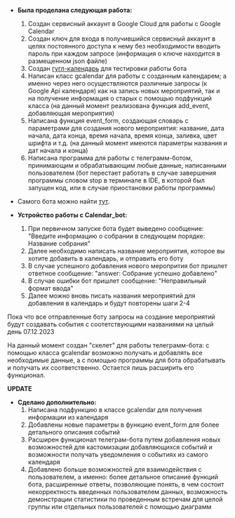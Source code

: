 - **Была проделана следующая работа:**
  1. Создан сервисный аккаунт в Google Cloud для работы с Google Calendar
  2. Создан ключ для входа в получившийся сервисный аккаунт в целях постоянного доступа к нему без необходимости вводить пароль при каждом запросе (информация о ключе находится в размещенном json файле)
  3. Создан [гугл-календарь](https://calendar.google.com/calendar/u/0?cid=MjcyMzFmMmNjYjcyZGQzMWQ2ZDZhYTAwN2JmZjhhMWRmMDk5ODY4NzM0NWQ0N2NkMWQ4ZTYwYTY1MWU4ZTM4YUBncm91cC5jYWxlbmRhci5nb29nbGUuY29t) для тестировки работы бота
  4. Написан класс gcalendar для работы с созданным календарем; а именно через него осуществляются различные запросы (к Google Api календаря) как на запись новых мероприятий, так и на получение информация о старых с помощью подфункций класса (на данный момент реализована функция add_event, добавляющая мероприятия)
  5. Написана функция event_form, создающая словарь с параметрами для создания нового мероприятия: название, дата начала, дата конца, время начала, время конца, заливка, цвет шрифта и т.д. (на данный момент имеются параметры названия и дат начала и конца)
  6. Написана программа для работы с телеграмм-ботом, принимающим и обрабатывающим любые данные, написанными пользователем (бот перестает работать в случае завершения программы словом stop в терминале в IDE, в которой был запущен код, или в случае приостановки работы программы)

- Самого бота можно найти [тут](https://t.me/Calender_w_google_bot).

- **Устройство работы с Calendar_bot:**
  1. При первичном запуске бота будет выведено сообщение: "Введите информацию о собрании в следующем порядке:
   Название собрания"
  2. Далее необходимо написать название мероприятия, которое вы хотите добавить в календарь, и отправить его боту
  3. В случае успешного добавления нового меропрития бот пришлет ответное сообщение: "answer: Собрание успешно добавлено"
  4. В случае ошибки бот пришлет сообщение: "Неправильный формат ввода"
  5. Далее можно вновь писать названия мероприятий для добавления в календарь и будут повторены шаги 2-4

Пока что все отправленные боту запросы на создание мероприятий будут создавать события с соотетствующими названиями на целый день 07.12.2023

На данный момент создан "скелет" для работы телеграмм-бота: с помощью класса gcalendar возможно получать и добавлять все необходимые данные, а с помощью программы для бота обрабатывать и получать их соответственно. Остается лишь расширить его функционал.

**UPDATE**
- **Сделано дополнительно:**
  1. Написана подфункцию в классе gcalendar для получения информации из календаря
  2. Добавлены новые параметры в функцию event_form для более детального описания событий
  3. Расширен функционал телеграм-бота путем добавления новых возможностей для кастомизации добавляющихся событий и возможности получать уведомления о событиях из самого календаря
  4. Добавлено больше возможностей для взаимодействия с пользователем, а именно: более детальное описание функций бота, расширенные ответы, позволяющие понять, в чем состоит некорректность введенных пользователем данных, возможность демонстрации статистики по проведенным встречам для целой группы или отдельных пользователей с помощью диаграмм
